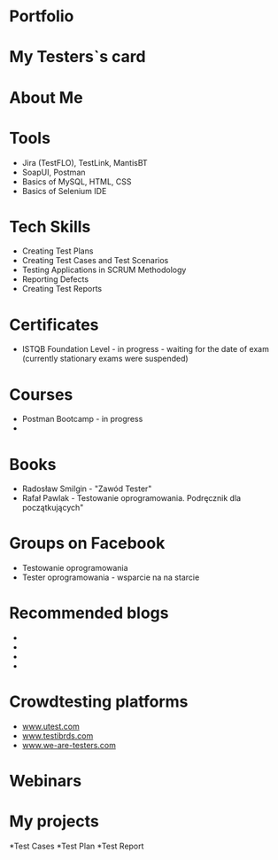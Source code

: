 # Portfolio
# My Testers`s card
# About Me

# Tools
* Jira (TestFLO), TestLink, MantisBT
* SoapUI, Postman
* Basics of MySQL, HTML, CSS
* Basics of Selenium IDE

# Tech Skills
*	Creating Test Plans
*	Creating Test Cases and Test Scenarios
*	Testing Applications in SCRUM Methodology
*	Reporting Defects
*	Creating Test Reports

# Certificates
* ISTQB Foundation Level - in progress - waiting for the date of exam (currently stationary exams were suspended)

# Courses
* Postman Bootcamp - in progress
* 
# Books
* Radosław Smilgin - "Zawód Tester"
* Rafał Pawlak - Testowanie oprogramowania. Podręcznik dla początkujących"

# Groups on Facebook
* Testowanie oprogramowania
* Tester oprogramowania - wsparcie na na starcie

# Recommended blogs
*
*
*
*

# Crowdtesting platforms
* www.utest.com
* www.testibrds.com
* www.we-are-testers.com

# Webinars


# My projects
*Test Cases
*Test Plan
*Test Report



